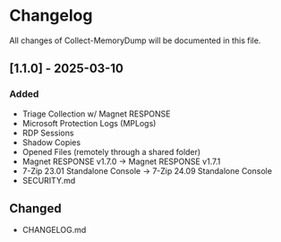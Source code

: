 # Changelog  

All changes of Collect-MemoryDump will be documented in this file.  

## [1.1.0] - 2025-03-10
### Added
- Triage Collection w/ Magnet RESPONSE
- Microsoft Protection Logs (MPLogs)
- RDP Sessions
- Shadow Copies
- Opened Files (remotely through a shared folder)
- Magnet RESPONSE v1.7.0 &#8594; Magnet RESPONSE v1.7.1
- 7-Zip 23.01 Standalone Console &#8594; 7-Zip 24.09 Standalone Console
- SECURITY.md

## Changed
- CHANGELOG.md
